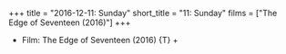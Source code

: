 +++
title = "2016-12-11: Sunday"
short_title = "11: Sunday"
films = ["The Edge of Seventeen (2016)"]
+++


* Film: The Edge of Seventeen (2016) {T} +
